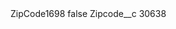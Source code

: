<?xml version="1.0" encoding="UTF-8"?>
<CustomMetadata xmlns="http://soap.sforce.com/2006/04/metadata" xmlns:xsi="http://www.w3.org/2001/XMLSchema-instance" xmlns:xsd="http://www.w3.org/2001/XMLSchema">
    <label>ZipCode1698</label>
    <protected>false</protected>
    <values>
        <field>Zipcode__c</field>
        <value xsi:type="xsd:string">30638</value>
    </values>
</CustomMetadata>
